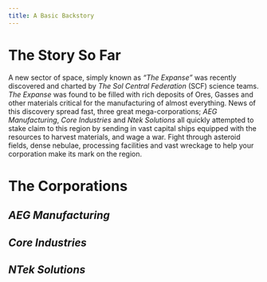 ```yaml
---
title: A Basic Backstory
---
```

# The Story So Far
A new sector of space, simply known as *“The Expanse”* was recently discovered and charted by *The Sol Central Federation* (SCF) science teams. *The Expanse* was found to be filled with rich deposits of Ores, Gasses and other materials critical for the manufacturing of almost everything.
News of this discovery spread fast, three great mega-corporations; *AEG Manufacturing*, *Core Industries* and *Ntek Solutions* all quickly attempted to stake claim to this region by sending in vast capital ships equipped with the resources to harvest materials, and wage a war.
Fight through asteroid fields, dense nebulae, processing facilities and vast wreckage to help your corporation make its mark on the region.
# The Corporations
## *AEG Manufacturing*

## *Core Industries*

## *NTek Solutions*
<!--stackedit_data:
eyJoaXN0b3J5IjpbNjA0MzM1NDA1XX0=
-->